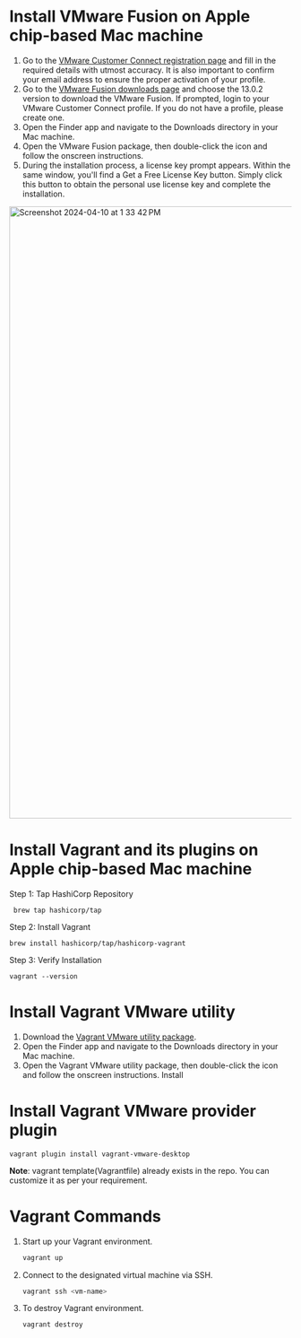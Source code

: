 
# Install VMware Fusion on Apple chip-based Mac machine
1. Go to the [VMware Customer Connect registration page](https://customerconnect.vmware.com/account-registration) and fill in the required details with utmost accuracy. It is also important to confirm your email address to ensure the proper activation of your profile.
2. Go to the [VMware Fusion downloads page](https://customerconnect.vmware.com/downloads/details?downloadGroup=FUS-1302&productId=1375&rPId=105193) and choose the 13.0.2 version to download the VMware Fusion. If prompted, login to your VMware Customer Connect profile. If you do not have a profile, please create one.
3. Open the Finder app and navigate to the Downloads directory in your Mac machine.
4. Open the VMware Fusion package, then double-click the icon and follow the onscreen instructions.
5. During the installation process, a license key prompt appears. Within the same window, you'll find a Get a Free License Key button. Simply click this button to obtain the personal use license key and complete the installation.
   
<img width="1092" alt="Screenshot 2024-04-10 at 1 33 42 PM" src="https://github.com/shurutech/knee/assets/150419934/e092d3eb-b7aa-45c0-987e-e67c70b5bbd1">

# Install Vagrant and its plugins on Apple chip-based Mac machine
Step 1: Tap HashiCorp Repository
```
 brew tap hashicorp/tap
```
Step 2: Install Vagrant 
```
brew install hashicorp/tap/hashicorp-vagrant
```
Step 3: Verify Installation
```
vagrant --version
```

# Install Vagrant VMware utility
1. Download the [Vagrant VMware utility package](https://releases.hashicorp.com/vagrant-vmware-utility/1.0.22/vagrant-vmware-utility_1.0.22_darwin_amd64.dmgs).
2. Open the Finder app and navigate to the Downloads directory in your Mac machine.
3. Open the Vagrant VMware utility package, then double-click the icon and follow the onscreen instructions.
Install

# Install Vagrant VMware provider plugin
```
vagrant plugin install vagrant-vmware-desktop
```
**Note**: vagrant template(Vagrantfile) already exists in the repo. You can customize it as per your requirement.  

# Vagrant Commands

1. Start up your Vagrant environment.

    ```bash
    vagrant up
    ```  

2. Connect to the designated virtual machine via SSH.

    ```bash
    vagrant ssh <vm-name>
    ```

3. To destroy Vagrant environment.

    ```
    vagrant destroy
    ```
